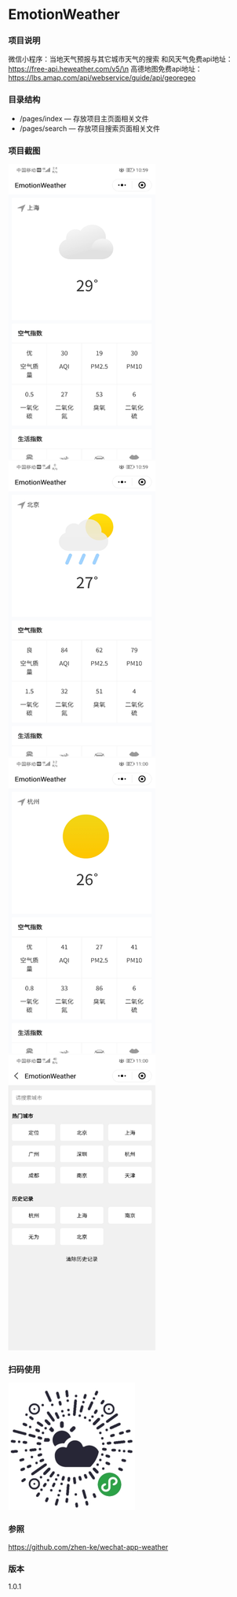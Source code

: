 # EmotionWeather

### 项目说明

微信小程序：当地天气预报与其它城市天气的搜索
和风天气免费api地址：https://free-api.heweather.com/v5/\n
高德地图免费api地址：https://lbs.amap.com/api/webservice/guide/api/georegeo
### 目录结构

- /pages/index — 存放项目主页面相关文件
- /pages/search — 存放项目搜索页面相关文件

### 项目截图
<img width="300" height="600" src="https://github.com/xingyanan/EmotionWeather/blob/master/screenshot.jpg"/><img width="300" height="600" src="https://github.com/xingyanan/EmotionWeather/blob/master/screenshot2.jpg"/>
<img width="300" height="600" src="https://github.com/xingyanan/EmotionWeather/blob/master/screenshot3.jpg"/>
<img width="300" height="600" src="https://github.com/xingyanan/EmotionWeather/blob/master/screenshot1.jpg"/>


### 扫码使用

![qrcode](./code.jpg)
### 参照
https://github.com/zhen-ke/wechat-app-weather
### 版本
1.0.1
